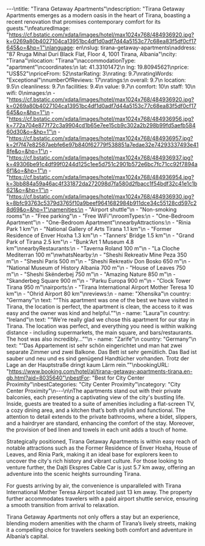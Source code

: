 ---\ntitle: "Tirana Getaway Apartments"\ndescription: "Tirana Getaway Apartments emerges as a modern oasis in the heart of Tirana, boasting a recent renovation that promises contemporary comfort for its guests."\nfeaturedImage: "https://cf.bstatic.com/xdata/images/hotel/max1024x768/484936920.jpg?k=0269a80b4027104ca13951bc4df1d0adf7d44a5153c77c68ea83f5df0cf17645&o=&hp=1"\nlanguage: en\nslug: tirana-getaway-apartments\naddress: "87 Rruga Mihal Duri Black Flat, Floor 4, 1001 Tirana, Albania"\ncity: "Tirana"\nlocation: "Tirana"\naccommodationType: "apartment"\ncoordinates:\n  lat: 41.33101472\n  lng: 19.80945621\nprice: "US$52"\npriceFrom: 52\nstarRating: 3\nrating: 9.7\nratingWords: "Exceptional"\nnumberOfReviews: 17\nratings:\n  overall: 9.7\n  location: 9.5\n  cleanliness: 9.7\n  facilities: 9.4\n  value: 9.7\n  comfort: 10\n  staff: 10\n  wifi: 0\nimages:\n  - "https://cf.bstatic.com/xdata/images/hotel/max1024x768/484936920.jpg?k=0269a80b4027104ca13951bc4df1d0adf7d44a5153c77c68ea83f5df0cf17645&o=&hp=1"\n  - "https://cf.bstatic.com/xdata/images/hotel/max1024x768/484936956.jpg?k=772a704e877f72c3a9904cd1b65e7ee15cb9c302a2b298b99fd5aefb58460d30&o=&hp=1"\n  - "https://cf.bstatic.com/xdata/images/hotel/max1024x768/484936957.jpg?k=2f7f47e82587aebfe6e97b840f62779f538851a7edae32e74293337493e418fe&o=&hp=1"\n  - "https://cf.bstatic.com/xdata/images/hotel/max1024x768/484936937.jpg?k=49306be91c4df99f0244d125c1ee5d751c2901b572e6bc7fc71cc92f7894a6f1&o=&hp=1"\n  - "https://cf.bstatic.com/xdata/images/hotel/max1024x768/484936954.jpg?k=3bb884a59a46ac4f331872da272098d7fa580d2fbacc1f54bdf32c41e1c1b621&o=&hp=1"\n  - "https://cf.bstatic.com/xdata/images/hotel/max1024x768/484936930.jpg?k=8bfc93763c5379d3765f10a9beef9641682984b911dce34c55128cd597c28d69&o=&hp=1"\namenities:\n  - "Airport shuttle"\n  - "Non-smoking rooms"\n  - "Free parking"\n  - "Free WiFi"\nroomTypes:\n  - "One-Bedroom Apartment"\n  - "One-Bedroom Apartment"\nnearbyAttractions:\n  - "Rinia Park 1 km"\n  - "National Gallery of Arts Tirana 1.1 km"\n  - "Former Residence of Enver Hoxha 1.3 km"\n  - "Tanners' Bridge 1.5 km"\n  - "Grand Park of Tirana 2.5 km"\n  - "Bunk'Art 1 Museum 4.8 km"\nnearbyRestaurants:\n  - "Taverna Roland 100 m"\n  - "La Cloche Mediterran 100 m"\nwhatsNearby:\n  - "Sheshi Rekreativ Mine Peza 350 m"\n  - "Sheshi Paris 500 m"\n  - "Sheshi Rekreativ Don Bosko 650 m"\n  - "National Museum of History Albania 700 m"\n  - "House of Leaves 750 m"\n  - "Sheshi Skënderbej 750 m"\n  - "Amazing Nature 850 m"\n  - "Skanderbeg Square 900 m"\n  - "Parku Europa 900 m"\n  - "Clock Tower Tirana 950 m"\nairports:\n  - "Tirana International Airport Mother Teresa 10 km"\n  - "Ohrid Airport 80 km"\nreviews:\n  - name: "Xhensika"\n    country: "Germany"\n    text: "“This apartment was one of the best we have visited in Tirana, the location is perfect, the apartment is clean, the access to it was easy and the owner was kind and helpful.”"\n  - name: "Laura"\n    country: "Ireland"\n    text: "“We're really glad we chose this apartment for our stay in Tirana. The location was perfect, and everything you need is within walking distance - including supermarkets, the main square, and bars/restaurants. The host was also incredibly...”"\n  - name: "Zarife"\n    country: "Germany"\n    text: "“Das Appartement ist sehr schön eingerichtet und man hat zwei separate Zimmer und zwei Balkone. Das Bett ist sehr gemütlich. Das Bad ist sauber und neu und es sind genügend Handtücher vorhanden. Trotz der Lage an der Hauptstraße dringt kaum Lärm rein.”"\nbookingURL: "https://www.booking.com/hotel/al/tirana-getaway-apartments-tirana.en-gb.html?aid=8035640"\nbestFor: "Best for City Center Proximity"\nbestCategories: "City Center Proximity"\ncategory: "City Center Proximity"\n---\n\nThe apartments stand out with their private balconies, each presenting a captivating view of the city's bustling life. Inside, guests are treated to a suite of amenities including a flat-screen TV, a cozy dining area, and a kitchen that’s both stylish and functional. The attention to detail extends to the private bathrooms, where a bidet, slippers, and a hairdryer are standard, enhancing the comfort of the stay. Moreover, the provision of bed linen and towels in each unit adds a touch of home.

Strategically positioned, Tirana Getaway Apartments is within easy reach of notable attractions such as the Former Residence of Enver Hoxha, House of Leaves, and Rinia Park, making it an ideal base for explorers keen to uncover the city's rich history and vibrant culture. For those looking to venture further, the Dajti Ekspres Cable Car is just 5.7 km away, offering an adventure into the scenic heights surrounding Tirana.

For guests arriving by air, the convenience is unparalleled with Tirana International Mother Teresa Airport located just 13 km away. The property further accommodates travelers with a paid airport shuttle service, ensuring a smooth transition from arrival to relaxation.

Tirana Getaway Apartments not only offers a stay but an experience, blending modern amenities with the charm of Tirana’s lively streets, making it a compelling choice for travelers seeking both comfort and adventure in Albania’s capital.